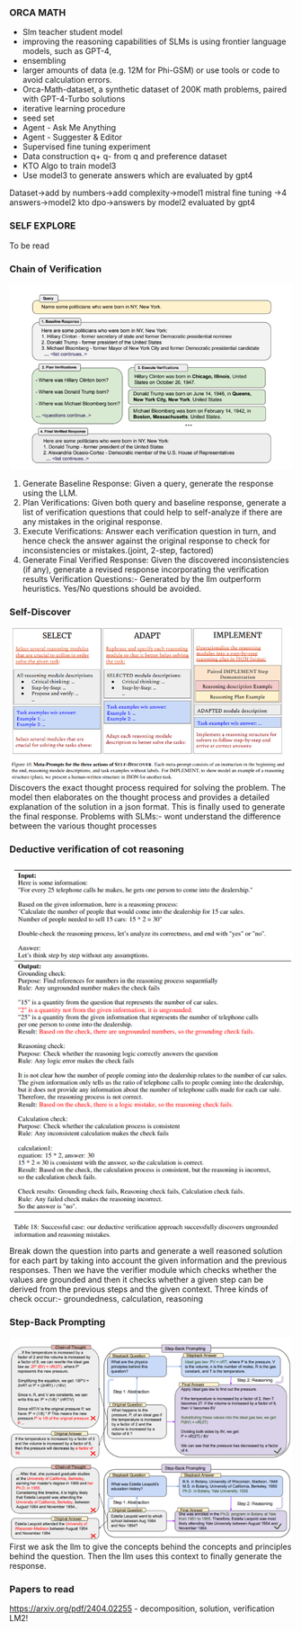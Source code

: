 ### ORCA MATH
- Slm teacher student model
- improving the reasoning capabilities of SLMs is using frontier language models, such as GPT-4,
- ensembling
- larger amounts of data (e.g. 12M for Phi-GSM) or use tools or code to avoid calculation
errors.
-  Orca-Math-dataset, a synthetic dataset of 200K math problems, paired with GPT-4-Turbo solutions
- iterative learning procedure
- seed set
- Agent - Ask Me Anything
- Agent - Suggester & Editor
- Supervised fine tuning experiment
- Data construction q+ q- from q and preference dataset
- KTO Algo to train model3
- Use model3 to generate answers which are evaluated by gpt4


Dataset->add by numbers->add complexity->model1 mistral fine tuning
->4 answers->model2 kto dpo->answers by model2 evaluated by gpt4

### SELF EXPLORE
To be read

### Chain of Verification

![alt text](image-3.png)
1. Generate Baseline Response: Given a query, generate the response using the LLM.
2. Plan Verifications: Given both query and baseline response, generate a list of verification
questions that could help to self-analyze if there are any mistakes in the original response.
3. Execute Verifications: Answer each verification question in turn, and hence check the answer
against the original response to check for inconsistencies or mistakes.(joint, 2-step, factored)
4. Generate Final Verified Response: Given the discovered inconsistencies (if any), generate a
revised response incorporating the verification results
Verification Questions:- Generated by the llm outperform heuristics. Yes/No questions should
be avoided.

### Self-Discover
![alt text](image-4.png)
Discovers the exact thought process required for solving the problem. The model then elaborates
on the thought process and provides a detailed explanation of the solution in a json format.
This is finally used to generate the final response.
Problems with SLMs:- wont understand the difference between the various thought processes

### Deductive verification of cot reasoning
![alt text](image-1.png)
Break down the question into parts and generate a well reasoned solution for each part by taking into account the given information and the previous responses.
Then we have the verifier module which checks whether the values are grounded and then it checks whether a given step can be derived from the previous steps and the given context.
Three kinds of check occur:- groundedness, calculation, reasoning

### Step-Back Prompting
![alt text](image.png)
First we ask the llm to give the concepts behind the concepts and principles behind the question.
Then the llm uses this context to finally generate the response.

### Papers to read
https://arxiv.org/pdf/2404.02255 - decomposition, solution, verification LM2!